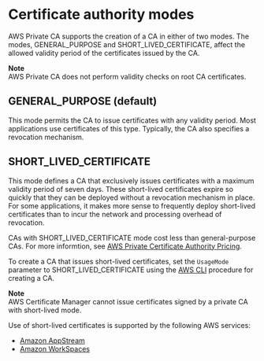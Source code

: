 # Certificate authority modes<a name="short-lived-certificates"></a>

AWS Private CA supports the creation of a CA in either of two modes\. The modes, GENERAL\_PURPOSE and SHORT\_LIVED\_CERTIFICATE, affect the allowed validity period of the certificates issued by the CA\.

**Note**  
AWS Private CA does not perform validity checks on root CA certificates\.

## GENERAL\_PURPOSE \(default\)<a name="standard"></a>

This mode permits the CA to issue certificates with any validity period\. Most applications use certificates of this type\. Typically, the CA also specifies a revocation mechanism\.

## SHORT\_LIVED\_CERTIFICATE<a name="short"></a>

This mode defines a CA that exclusively issues certificates with a maximum validity period of seven days\. These short\-lived certificates expire so quickly that they can be deployed without a revocation mechanism in place\. For some applications, it makes more sense to frequently deploy short\-lived certificates than to incur the network and processing overhead of revocation\. 

CAs with SHORT\_LIVED\_CERTIFICATE mode cost less than general\-purpose CAs\. For more informtion, see [AWS Private Certificate Authority Pricing](https://aws.amazon.com/private-ca/pricing/)\.

To create a CA that issues short\-lived certificates, set the `UsageMode` parameter to SHORT\_LIVED\_CERTIFICATE using the [AWS CLI](Create-CA-CLI.md) procedure for creating a CA\. 

**Note**  
AWS Certificate Manager cannot issue certificates signed by a private CA with short\-lived mode\.

Use of short\-lived certificates is supported by the following AWS services:
+ [Amazon AppStream](https://docs.aws.amazon.com/appstream/latest/developerguide/)
+ [Amazon WorkSpaces](https://docs.aws.amazon.com/workspaces/latest/adminguide/certificate-based-authentication.html)
